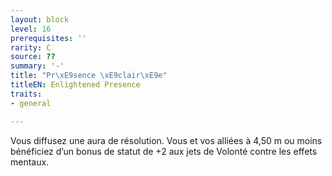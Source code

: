 ```yaml
---
layout: block
level: 16
prerequisites: ''
rarity: C
source: ??
summary: '-'
title: "Pr\xE9sence \xE9clair\xE9e"
titleEN: Enlightened Presence
traits:
- general

---
```


<p>Vous diffusez une aura de résolution. Vous et vos alliées à 4,50 m ou moins bénéficiez d’un bonus de statut de +2 aux jets de Volonté contre les effets mentaux.</p>